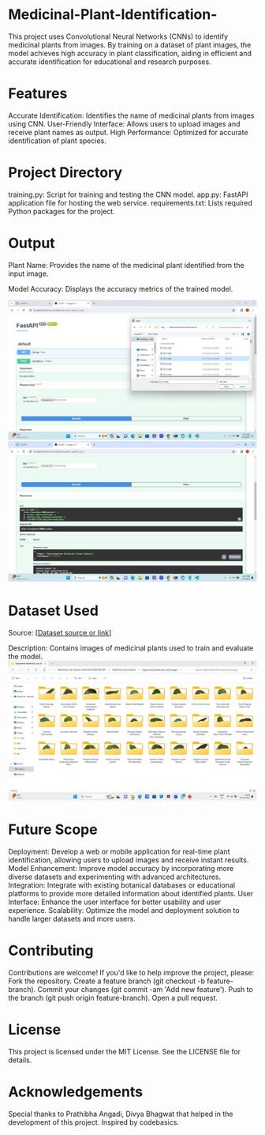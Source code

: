 # Medicinal-Plant-Identification-
This project uses Convolutional Neural Networks (CNNs) to identify medicinal plants from images. By training on a dataset of plant images, the model achieves high accuracy in plant classification, aiding in efficient and accurate identification for educational and research purposes.

# Features
Accurate Identification: Identifies the name of medicinal plants from images using CNN.
User-Friendly Interface: Allows users to upload images and receive plant names as output.
High Performance: Optimized for accurate identification of plant species.

# Project Directory
training.py: Script for training and testing the CNN model.
app.py: FastAPI application file for hosting the web service.
requirements.txt: Lists required Python packages for the project.

# Output
Plant Name: Provides the name of the medicinal plant identified from the input image.

Model Accuracy: Displays the accuracy metrics of the trained model.

![image alt](https://github.com/AnnapurnaKalmath/Medicinal-Plant-Identification-/blob/08bb10be3c58176c905ab41fdbd937f8d4be512d/output1.jpg)
![image alt](https://github.com/AnnapurnaKalmath/Medicinal-Plant-Identification-/blob/08bb10be3c58176c905ab41fdbd937f8d4be512d/output2.jpg)

# Dataset Used
Source: [[Dataset source or link](https://data.mendeley.com/datasets/nnytj2v3n5/1)]

Description: Contains images of medicinal plants used to train and evaluate the model.
![image alt](https://github.com/AnnapurnaKalmath/Medicinal-Plant-Identification-/blob/08bb10be3c58176c905ab41fdbd937f8d4be512d/dataset.png)

# Future Scope
Deployment: Develop a web or mobile application for real-time plant identification, allowing users to upload images and receive instant results.
Model Enhancement: Improve model accuracy by incorporating more diverse datasets and experimenting with advanced architectures.
Integration: Integrate with existing botanical databases or educational platforms to provide more detailed information about identified plants.
User Interface: Enhance the user interface for better usability and user experience.
Scalability: Optimize the model and deployment solution to handle larger datasets and more users.

# Contributing
Contributions are welcome! If you'd like to help improve the project, please:
Fork the repository.
Create a feature branch (git checkout -b feature-branch).
Commit your changes (git commit -am 'Add new feature').
Push to the branch (git push origin feature-branch).
Open a pull request.

# License
This project is licensed under the MIT License. See the LICENSE file for details.

# Acknowledgements
Special thanks to Prathibha Angadi, Divya Bhagwat that helped in the development of this project.
Inspired by codebasics.

